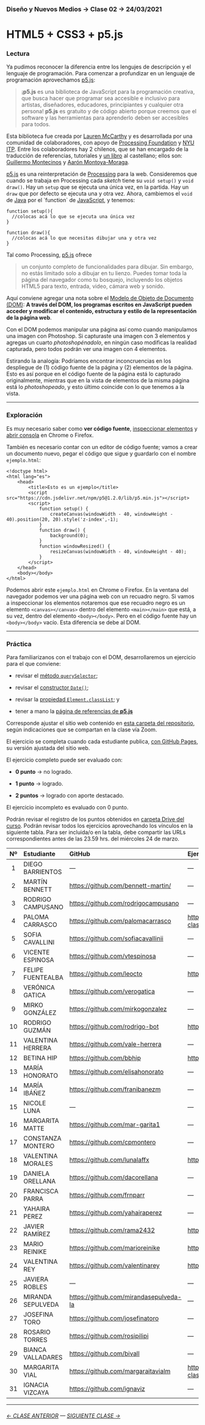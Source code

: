 ### Diseño y Nuevos Medios → Clase 02 → 24/03/2021

# HTML5 + CSS3 + p5.js

### Lectura

Ya pudimos reconocer la diferencia entre los lengujes de descripción y el lenguaje de programación. Para comenzar a profundizar en un lenguaje de programación aprovechamos [p5.js](https://p5js.org/es/):

> ¡**p5.js** es una biblioteca de JavaScript para la programación creativa, que busca hacer que programar sea accesible e inclusivo para artistas, diseñadores, educadores, principiantes y cualquier otra persona! **p5.js** es gratuito y de código abierto porque creemos que el software y las herramientas para aprenderlo deben ser accesibles para todos.

Esta biblioteca fue creada por [Lauren McCarthy](http://lauren-mccarthy.com/) y es desarrollada por una comunidad de colaboradores, con apoyo de [Processing Foundation](https://processingfoundation.org/) y [NYU ITP](https://forms.tisch.nyu.edu/page/s/itp-landing). Entre los colaboradores hay 2 chilenos, que se han encargado de la traducción de referencias, tutoriales y [un libro](https://processingfoundation.press/product/introduccion-a-p5-js/) al castellano; ellos son: [Guillermo Montecinos](https://twitter.com/guillermolooped) y [Aarón Montoya-Moraga](https://twitter.com/montoyamoraga).

[p5.js](https://p5js.org/es/) es una reinterpretación de [Processing](https://processing.org/) para la web. Consideremos que cuando se trabaja en Processing cada *sketch* tiene su `void setup()` y `void draw()`. Hay un `setup` que se ejecuta una única vez, en la partida. Hay un `draw` que por defecto se ejecuta una y otra vez. Ahora, cambiemos el `void` de [Java](https://es.wikipedia.org/wiki/Java_(lenguaje_de_programaci%C3%B3n)) por el `function` de [JavaScript](https://es.wikipedia.org/wiki/JavaScript), y tenemos:

```
function setup(){
  //colocas acá lo que se ejecuta una única vez
}

function draw(){
  //colocas acá lo que necesitas dibujar una y otra vez
}
```

Tal como Processing, [p5.js](https://p5js.org/es/) ofrece

> un conjunto completo de funcionalidades para dibujar. Sin embargo, no estás limitado solo a dibujar en tu lienzo. Puedes tomar toda la página del navegador como tu bosquejo, incluyendo los objetos HTML5 para texto, entrada, video, cámara web y sonido.

Aquí conviene agregar una nota sobre el [Modelo de Objeto de Documento (DOM)](https://developer.mozilla.org/es/docs/Glossary/DOM): **A través del DOM, los programas escritos en JavaScript pueden acceder y modificar el contenido, estructura y estilo de la representación de la página web**.

Con el DOM podemos manipular una página así como cuando manipulamos una imagen con Photoshop. Si capturaste una imagen con 3 elementos y agregas un cuarto *photoshopénadolo*, en ningún caso modificas la realidad capturada, pero todos podrán ver una imagen con 4 elementos. 

Estirando la analogía: Podríamos encontrar inconcruencias en los despliegue de (1) código fuente de la página y (2) elementos de la página. Esto es así porque en el código fuente de la página está lo capturado originalmente, mientras que en la vista de elementos de la misma página está lo *photoshopeado*, y esto último coincide con lo que tenemos a la vista.

- - - - - - - - - - - - -

### Exploración

Es muy necesario saber como **ver código fuente**, [inspeccionar elementos](https://support.hostinger.es/es/articles/2333029-como-inspeccionar-los-elementos-del-sitio-web) y [abrir consola](https://transferwise.com/es/help/articles/2954851/como-abrir-la-consola-de-tu-navegador) en Chrome o Firefox.

También es necesario contar con un editor de código fuente; vamos a crear un documento nuevo, pegar el código que sigue y guardarlo con el nombre `ejemplo.html`:

```
<!doctype html>
<html lang="es">
    <head>
        <title>Esto es un ejemplo</title>
        <script src="https://cdn.jsdelivr.net/npm/p5@1.2.0/lib/p5.min.js"></script>
        <script>
            function setup() {
                createCanvas(windowWidth - 40, windowHeight - 40).position(20, 20).style('z-index',-1);
            }
            function draw() {
                background(0);
            }
            function windowResized() { 
                resizeCanvas(windowWidth - 40, windowHeight - 40);
            } 
        </script>
    </head>
    <body></body>
</html>
```

Podemos abrir este `ejemplo.html` en Chrome o Firefox. En la ventana del navegador podemos ver una página web con un recuadro negro. Si vamos a inspeccionar los elementos notaremos que ese recuadro negro es un elemento `<canvas></canvas>` dentro del elemento `<main></main>` que está, a su vez, dentro del elemento `<body></body>`. Pero en el código fuente hay un `<body></body>` vacío. Esta diferencia se debe al DOM.


- - - - - - - - - - - - - - 

### Práctica

Para familiarizanos con el trabajo con el DOM, desarrollaremos un ejercicio para el que conviene:

- revisar el [método `querySelector`](https://developer.mozilla.org/es/docs/Web/API/Element/querySelector);

- revisar el [constructor `Date()`](https://developer.mozilla.org/es/docs/Web/JavaScript/Referencia/Objetos_globales/Date);

- revisar la [propiedad `Element.classList`](https://developer.mozilla.org/es/docs/Web/API/Element/classList); y

- tener a mano la [página de referencias de **p5.js**](https://p5js.org/es/reference/)

Corresponde ajustar el sitio web contenido en [esta carpeta del repositorio](https://profesorfaco.github.io/dno037-2021/clase-02/), según indicaciones que se compartan en la clase vía Zoom. 

El ejercicio se completa cuando cada estudiante publica, [con GitHub Pages](https://docs.github.com/es/free-pro-team@latest/github/working-with-github-pages/configuring-a-publishing-source-for-your-github-pages-site), su versión ajustada del sitio web.

El ejercicio completo puede ser evaluado con:

- **0 punto** → no logrado.

- **1 punto** → logrado.

- **2 puntos** → logrado con aporte destacado.

El ejercicio incompleto es evaluado con 0 punto.

Podrán revisar el registro de los puntos obtenidos en [carpeta Drive del curso](https://drive.google.com/drive/folders/1MhBnA7gJtoxwTkYibXcP1gCyWmMKGr3k?usp=sharing). Podrán revisar todos los ejercicios aprovechando los vínculos en la siguiente tabla. Para ser incluida/o en la tabla, debe compartir las URLs correspondientes antes de las 23.59 hrs. del miércoles 24 de marzo. 

| Nº   | Estudiante      | GitHub    | Ejercicio clase-02 |
|:----:|:----------------|:----------|:-------------------|
| 1    | DIEGO BARRIENTOS | — | — |
| 2    | MARTÍN BENNETT | https://github.com/bennett-martin/ | — |
| 3    | RODRIGO CAMPUSANO | https://github.com/rodrigocampusano | — |
| 4    | PALOMA CARRASCO | https://github.com/palomacarrasco | https://palomacarrasco.github.io/dno037-clase-2/ |
| 5    | SOFIA CAVALLINI | https://github.com/sofiacavallinii | — |
| 6    | VICENTE ESPINOSA | https://github.com/vtespinosa | — |
| 7    | FELIPE FUENTEALBA | https://github.com/leocto | https://leocto.github.io/Nuevos_Medios_Clase_2/ |
| 8    | VERÓNICA GATICA | https://github.com/verogatica | — |
| 9    | MIRKO GONZÁLEZ | https://github.com/mirkogonzalez | — |
| 10   | RODRIGO GUZMÁN | https://github.com/rodrigo-bot | https://rodrigo-bot.github.io/dno037-clase02/ |
| 11   | VALENTINA HERRERA | https://github.com/vale-herrera | — |
| 12   | BETINA HIP | https://github.com/bbhip | https://bbhip.github.io/dno-nuevos-medios-02/ |
| 13   | MARÍA HONORATO | https://github.com/elisahonorato | — |
| 14   | MARÍA IBÁÑEZ | https://github.com/franibanezm | — |
| 15   | NICOLE LUNA | — | — |
| 16   | MARGARITA MATTE | https://github.com/mar-garita1 | — |
| 17   | CONSTANZA MONTERO | https://github.com/cpmontero | — |
| 18   | VALENTINA MORALES | https://github.com/lunalaffx | https://lunalaffx.github.io/DNO037-clase2/ |
| 19   | DANIELA ORELLANA | https://github.com/dacorellana | — |
| 20   | FRANCISCA PARRA | https://github.com/frnparr | — |
| 21   | YAHAIRA PEREZ | https://github.com/yahairaperez | — |
| 22   | JAVIER RAMÍREZ | https://github.com/rama2432 | https://rama2432.github.io/DNO-clase2/ |
| 23   | MARIO REINIKE | https://github.com/marioreinike | https://marioreinike.github.io/dno037/clase-02/ |
| 24   | VALENTINA REY | https://github.com/valentinarey | https://valentinarey.github.io/DNO037_clase2/ |
| 25   | JAVIERA ROBLES | — | — |
| 26   | MIRANDA SEPULVEDA | https://github.com/mirandasepulveda-la | — |
| 27   | JOSEFINA TORO | https://github.com/josefinatoro | — |
| 28   | ROSARIO TORRES | https://github.com/rosipilipi | — |
| 29   | BIANCA VALLADARES | https://github.com/bivall | — |
| 30   | MARGARITA VIAL | https://github.com/margaraitavialm | https://margaraitavialm.github.io/dno037-clase-02/ |
| 31   | IGNACIA VIZCAYA | https://github.com/ignaviz | — |

- - - - - - - 

###### [← CLASE ANTERIOR](https://github.com/profesorfaco/dno037-2021/tree/main/clase-01) — [SIGUIENTE CLASE →](https://github.com/profesorfaco/dno037-2021/tree/main/clase-03)

